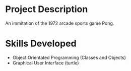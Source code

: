 # Project Description
An immitation of the 1972 arcade sports game Pong.

# Skills Developed
- Object Orientated Programming (Classes and Objects)
- Graphical User Interface (turtle)
